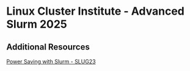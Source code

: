 # Linux Cluster Institute - Advanced Slurm 2025

## Additional Resources

[Power Saving with Slurm - SLUG23](https://slurm.schedmd.com/SLUG23/DTU-SLUG23.pdf)
